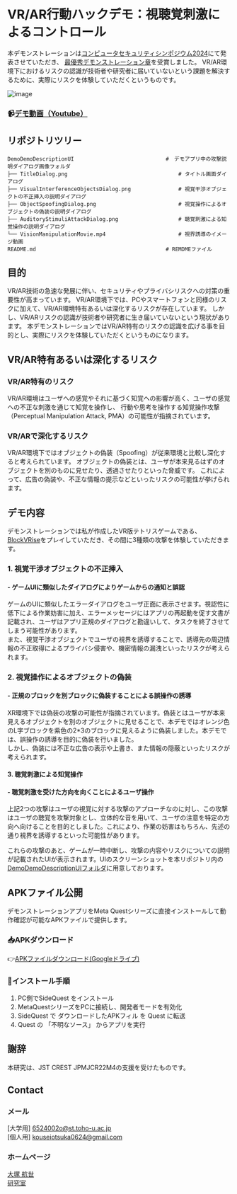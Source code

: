 # VR/AR行動ハックデモ：視聴覚刺激によるコントロール
本デモンストレーションは[コンピュータセキュリティシンポジウム2024](https://www.iwsec.org/css/2024/)にて発表させていただき、
[最優秀デモンストレーション章](https://www.iwsec.org/css/2024/demo.html)を受賞しました。
VR/AR環境下におけるリスクの認識が技術者や研究者に届いていないという課題を解決するために、実際にリスクを体験していただくというものです。


![image](https://github.com/user-attachments/assets/4c75b7b1-90f4-430c-a2e4-976fe52f656a)

### 📹[デモ動画（Youtube）](https://youtube.com/shorts/airwTGzU2PU?feature=share)

## リポジトリツリー
    DemoDemoDescriptionUI                             #　デモアプリ中の攻撃説明ダイアログ画像フォルダ
    ├── TitleDialog.png                                   # タイトル画面ダイアログ
    ├── VisualInterferenceObjectsDialog.png               # 視覚干渉オブジェクトの不正挿入の説明ダイアログ
    ├── ObjectSpoofingDialog.png                          # 視覚操作によるオブジェクトの偽装の説明ダイアログ
    ├── AuditoryStimuliAttackDialog.png                   # 聴覚刺激による知覚操作の説明ダイアログ
    └── VisionManipulationMovie.mp4                       # 視界誘導のイメージ動画
    README.md                                         # REMDMEファイル

## 目的
VR/AR技術の急速な発展に伴い、セキュリティやプライバシリスクへの対策の重要性が高まっています。
VR/AR環境下では、PCやスマートフォンと同様のリスクに加えて、VR/AR環境特有あるいは深化するリスクが存在しています。
しかし、VR/ARリスクの認識が技術者や研究者に生き届いていないという現状があります。
本デモンストレーションではVR/AR特有のリスクの認識を広げる事を目的とし、実際にリスクを体験していただくというものになります。

## VR/AR特有あるいは深化するリスク
### VR/AR特有のリスク
VR/AR環境はユーザへの感覚やそれに基づく知覚への影響が高く、ユーザの感覚への不正な刺激を通じて知覚を操作し、
行動や思考を操作する知覚操作攻撃（Perceptual Manipulation Attack, PMA）の可能性が指摘されています。

### VR/ARで深化するリスク
VR/AR環境下ではオブジェクトの偽装（Spoofing）が従来環境と比較し深化すると考えられています。
オブジェクトの偽装とは、ユーザが本来見るはずのオブジェクトを別のものに見せたり、透過させたりといった脅威です。
これによって、広告の偽装や、不正な情報の提示などといったリスクの可能性が挙げられます。

## デモ内容
デモンストレーションでは私が作成したVR版テトリスゲームである、[BlockVRise](https://github.com/KouseiOtsuka0624/BlockVRise)をプレイしていただき、その間に3種類の攻撃を体験していただきます。
### 1. 視覚干渉オブジェクトの不正挿入
#### - ゲームUIに類似したダイアログによりゲームからの通知と誤認
ゲームのUIに類似したエラーダイアログをユーザ正面に表示させます。視認性に低下による作業妨害に加え、エラーメッセージにはアプリの再起動を促す文書が記載され、ユーザはアプリ正規のダイアログと勘違いして、タスクを終了させてしまう可能性があります。  
また、視覚干渉オブジェクトでユーザの視界を誘導することで、誘導先の周辺情報の不正取得によるプライバシ侵害や、機密情報の漏洩といったリスクが考えられます。
### 2. 視覚操作によるオブジェクトの偽装
#### - 正規のブロックを別ブロックに偽装することによる誤操作の誘導
XR環境下では偽装の攻撃の可能性が指摘されています。偽装とはユーザが本来見えるオブジェクトを別のオブジェクトに見せることで、本デモではオレンジ色のL字ブロックを紫色の2*3のブロックに見えるように偽装しました。本デモでは、誤操作の誘導を目的に偽装を行いました。  
しかし、偽装には不正な広告の表示や上書き、また情報の隠蔽といったリスクが考えられます。
#### 3. 聴覚刺激による知覚操作
#### - 聴覚刺激を受けた方向を向くことによるユーザ操作
上記2つの攻撃はユーザの視覚に対する攻撃のアプローチなのに対し、この攻撃はユーザの聴覚を攻撃対象とし、立体的な音を用いて、ユーザの注意を特定の方向へ向けることを目的としました。これにより、作業の妨害はもちろん、先述の通り視界を誘導するといった可能性があります。
  
これらの攻撃のあと、ゲームが一時中断し、攻撃の内容やリスクについての説明が記載されたUIが表示されます。UIのスクリーンショットを本リポジトリ内の[DemoDemoDescriptionUIフォルダ](https://github.com/KouseiOtsuka0624/CSS2024Demo/tree/master/DemoDescriptionUI)に用意しております。

## APKファイル公開
デモンストレーションアプリをMeta Questシリーズに直接インストールして動作確認が可能なAPKファイルで提供します。

### 📥APKダウンロード
👉[APKファイルダウンロード(Googleドライブ)](https://drive.google.com/drive/folders/1__wIQU-s2xulIWDXcCV3t1dl0UiLxCiO?usp=drive_link)

### 📌インストール手順
1. PC側でSideQuest をインストール
2. MetaQuestシリーズをPCに接続し、開発者モードを有効化
3. SideQuest で ダウンロードしたAPKフィル を Quest に転送
4. Quest の 「不明なソース」 からアプリを実行

## 謝辞
本研究は、JST CREST JPMJCR22M4の支援を受けたものです。

## Contact
### メール
[大学用] 6524002o@st.toho-u.ac.jp  
[個人用] kouseiotsuka0624@gmail.com  
### ホームページ
[大塚 航世](https://faceted-caboc-521.notion.site/19a382a9ae56801ba863eb2a26cf5902)  
[研究室](https://www.klab.is.sci.toho-u.ac.jp/)  
 
